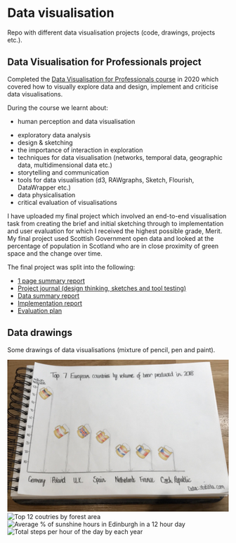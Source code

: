 # Data visualisation 

Repo with different data visualisation projects (code, drawings, projects etc.). 

## Data Visualisation for Professionals project

Completed the [Data Visualisation for Professionals course](https://datavis-online.github.io/) in 2020 which covered how to visually explore data and design, implement and criticise data visualisations.

During the course we learnt about:

* human perception and data visualisation
- exploratory data analysis
- design & sketching
- the importance of interaction in exploration
- techniques for data visualisation (networks, temporal data, geographic data, multidimensional data etc.)
- storytelling and communication
- tools for data visualisation (d3, RAWgraphs, Sketch, Flourish, DataWrapper etc.)
- data physicalisation
- critical evaluation of visualisations

I have uploaded my final project which involved an end-to-end visualisation task from creating the brief and initial sketching through to implementation and user evaluation for which I received the highest possible grade, Merit. My final project used Scottish Government open data and looked at the percentage of population in Scotland who are in close proximity of green space and the change over time.

The final project was split into the following:  

* [1 page summary report](data_viz_professionals_project/project_summary_report.pdf)
* [Project journal (design thinking, sketches and tool testing)](data_viz_professionals_project/project_journal.pdf)
* [Data summary report](data_viz_professionals_project/data_summary.pdf)
* [Implementation report](data_viz_professionals_project/implementation_plan.pdf)
* [Evaluation plan](data_viz_professionals_project/evaluation_plan.pdf)

## Data drawings

Some drawings of data visualisations (mixture of pencil, pen and paint). 

![Top 7 European countries by volume of beer produced in 2018](drawings/beer_volume.png)
![Top 12 coutries by forest area](drawings/forest_area.png)
![Average % of sunshine hours in Edinburgh in a 12 hour day](drawings/sunshine_hours.png)
![Total steps per hour of the day by each year](drawings/steps_per_year_long.png)